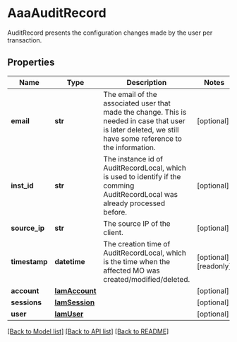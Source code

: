 # AaaAuditRecord

AuditRecord presents the configuration changes made by the user per transaction. 
## Properties
Name | Type | Description | Notes
------------ | ------------- | ------------- | -------------
**email** | **str** | The email of the associated user that made the change.  This is needed in case that user is later deleted, we still have some reference to the information.   | [optional] 
**inst_id** | **str** | The instance id of AuditRecordLocal, which is used to identify if the comming AuditRecordLocal was already processed before.   | [optional] 
**source_ip** | **str** | The source IP of the client.   | [optional] 
**timestamp** | **datetime** | The creation time of AuditRecordLocal, which is the time when the affected MO was created/modified/deleted.    | [optional] [readonly] 
**account** | [**IamAccount**](.md) |  | [optional] 
**sessions** | [**IamSession**](.md) |  | [optional] 
**user** | [**IamUser**](.md) |  | [optional] 

[[Back to Model list]](../README.md#documentation-for-models) [[Back to API list]](../README.md#documentation-for-api-endpoints) [[Back to README]](../README.md)


